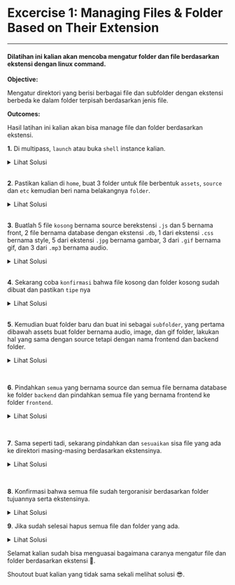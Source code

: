
# Excercise 1: Managing Files & Folder Based on Their Extension
***

#### Dilatihan ini kalian akan mencoba mengatur folder dan file berdasarkan ekstensi dengan linux command.

**Objective:**

Mengatur direktori yang berisi berbagai file dan subfolder dengan ekstensi berbeda ke dalam folder terpisah berdasarkan jenis file.

**Outcomes:**

Hasil latihan ini kalian akan bisa manage file dan folder berdasarkan ekstensi.

**1.**  Di multipass, `launch` atau buka `shell` instance kalian.
  <details>
    <summary>Lihat Solusi</summary>
    <code>multipass --launch lab-managing</code><br />
    <code>multipass shell lab-managing</code>
  </details>

<br />

**2**.  Pastikan kalian di `home`, buat 3 folder untuk file berbentuk `assets`, `source`  dan `etc` kemudian beri nama belakangnya `folder`.
  <details>
    <summary>Lihat Solusi</summary>
    <code>cd /home/ubuntu</code><br />
    <code>mkdir {assets,source,etc}-folder</code>
  </details>

<br />

**3**.  Buatlah 5 file `kosong` bernama source berekstensi `.js` dan 5 bernama front, 2 file bernama database dengan ekstensi `.db`, 1 dari ekstensi `.css` bernama style, 5 dari ekstensi `.jpg` bernama gambar, 3 dari `.gif` bernama gif, dan 3 dari `.mp3` bernama audio.
  <details>
    <summary>Lihat Solusi</summary>
    <code>touch {source,front}{1..5}.js ; touch database{1,2}.db</code><br />
    <code>touch style.css ; touch gambar{1..5}.jpg</code><br />
    <code>touch gif{1,2,3}.gif ; touch audio{1..3}.mp3</code>
  </details>

<br />

**4**.  Sekarang coba `konfirmasi` bahwa file kosong dan folder kosong sudah dibuat dan pastikan `tipe` nya
  <details>
    <summary>Lihat Solusi</summary>
    <code>ls -l</code><br />
    <code>file * > etc-folder/type.txt</code><br />
    <code>cat etc-folder/type.txt</code>
  </details>

<br />

**5**.  Kemudian buat folder baru dan buat ini sebagai `subfolder`, yang pertama dibawah assets buat folder bernama audio, image, dan gif folder, lakukan hal yang sama dengan source tetapi dengan nama frontend dan backend folder.
	<details>
	  <summary>Lihat Solusi</summary>
	    <code>mkdir -p assets-folder/{audio,image,gif}</code><br />
	    <code>mkdir -p source-folder/{frontend,backend}</code>
	</details>

<br />

**6**.  Pindahkan `semua` yang bernama source dan semua file bernama database ke folder `backend` dan pindahkan semua file yang bernama frontend ke folder `frontend`.
	<details>
	  <summary>Lihat Solusi</summary>
	    <code>mv source* database* source-folder/backend frontend* source-folder/frontend</code>
	</details>

<br />

**7**. Sama seperti tadi, sekarang pindahkan dan `sesuaikan` sisa file yang ada ke direktori masing-masing berdasarkan ekstensinya.
	<details>
	  <summary>Lihat Solusi</summary>
	    <code>mv gif* assets-folder/gif image* assets-folder/image audio* assets-folder/audio</code>
	</details>

<br />

**8**.  Konfirmasi bahwa semua file sudah tergoranisir berdasarkan folder tujuannya serta ekstensinya.
	<details>
	  <summary>Lihat Solusi</summary>
	    <code>ls assets-folder/gif assets-folder/image assets-folder/audio source-folder/frontend source-folder/backend > manage-structure.txt</code><br />
	    <code>cat etc-folder/manage-structure.txt</code>
	</details>

**9**.  Jika sudah selesai hapus semua file dan folder yang ada.
	<details>
	  <summary>Lihat Solusi</summary>
	    <code>rm -rf *</code>
	</details>

Selamat kalian sudah bisa menguasai bagaimana caranya mengatur file dan folder berdasarkan ekstensi 🥳.

Shoutout buat kalian yang tidak sama sekali melihat solusi 😎.




